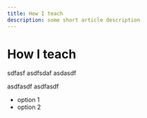 ```yaml
---
title: How I teach
description: some short article description
---
```


# How I teach

sdfasf asdfsdaf asdasdf

asdfasdf asdfasdf

- option 1
- option 2